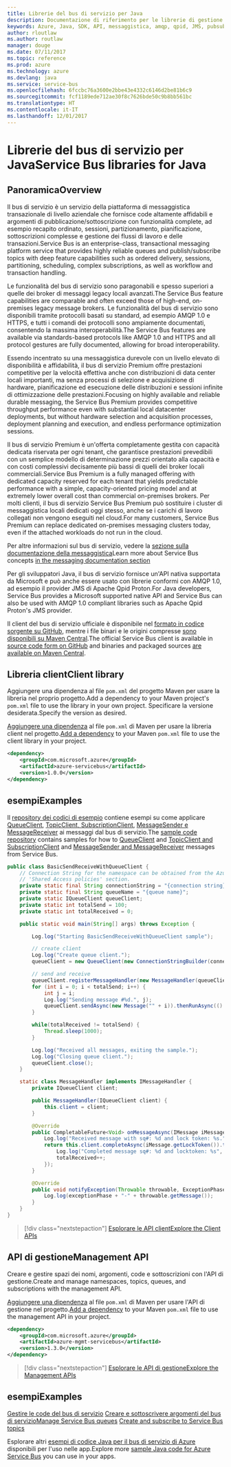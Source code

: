 ```yaml
---
title: Librerie del bus di servizio per Java
description: Documentazione di riferimento per le librerie di gestione e client Java per il bus di servizio
keywords: Azure, Java, SDK, API, messaggistica, amqp, qpid, JMS, pubsub, pub-sub, broker messaggi
author: rloutlaw
ms.author: routlaw
manager: douge
ms.date: 07/11/2017
ms.topic: reference
ms.prod: azure
ms.technology: azure
ms.devlang: java
ms.service: service-bus
ms.openlocfilehash: 6fccbc76a3600e2bbe43e4332c6146d2be81b6c9
ms.sourcegitcommit: fcf1189ede712ae30f8c7626bde50c9b8bb561bc
ms.translationtype: HT
ms.contentlocale: it-IT
ms.lasthandoff: 12/01/2017
---
```

# <a name="service-bus-libraries-for-java"></a><span data-ttu-id="58386-104">Librerie del bus di servizio per Java</span><span class="sxs-lookup"><span data-stu-id="58386-104">Service Bus libraries for Java</span></span>

## <a name="overview"></a><span data-ttu-id="58386-105">Panoramica</span><span class="sxs-lookup"><span data-stu-id="58386-105">Overview</span></span>

<span data-ttu-id="58386-106">Il bus di servizio è un servizio della piattaforma di messaggistica transazionale di livello aziendale che fornisce code altamente affidabili e argomenti di pubblicazione/sottoscrizione con funzionalità complete, ad esempio recapito ordinato, sessioni, partizionamento, pianificazione, sottoscrizioni complesse e gestione dei flussi di lavoro e delle transazioni.</span><span class="sxs-lookup"><span data-stu-id="58386-106">Service Bus is an enterprise-class, transactional messaging platform service that provides highly reliable queues and publish/subscribe topics with deep feature capabilities such as ordered delivery, sessions, partitioning, scheduling, complex subscriptions, as well as workflow and transaction handling.</span></span>

<span data-ttu-id="58386-107">Le funzionalità del bus di servizio sono paragonabili e spesso superiori a quelle dei broker di messaggi legacy locali avanzati.</span><span class="sxs-lookup"><span data-stu-id="58386-107">The Service Bus feature capabilities are comparable and often exceed those of high-end, on-premises legacy message brokers.</span></span> <span data-ttu-id="58386-108">Le funzionalità del bus di servizio sono disponibili tramite protocolli basati su standard, ad esempio AMQP 1.0 e HTTPS, e tutti i comandi dei protocolli sono ampiamente documentati, consentendo la massima interoperabilità.</span><span class="sxs-lookup"><span data-stu-id="58386-108">The Service Bus features are available via standards-based protocols like AMQP 1.0 and HTTPS and all protocol gestures are fully documented, allowing for broad interoperability.</span></span> 

<span data-ttu-id="58386-109">Essendo incentrato su una messaggistica durevole con un livello elevato di disponibilità e affidabilità, il bus di servizio Premium offre prestazioni competitive per la velocità effettiva anche con distribuzioni di data center locali importanti, ma senza processi di selezione e acquisizione di hardware, pianificazione ed esecuzione delle distribuzioni e sessioni infinite di ottimizzazione delle prestazioni.</span><span class="sxs-lookup"><span data-stu-id="58386-109">Focusing on highly available and reliable durable messaging, the Service Bus Premium provides competitive throughput performance even with substantial local datacenter deployments, but without hardware selection and acquisition processes, deployment planning and execution, and endless performance optimization sessions.</span></span> 

<span data-ttu-id="58386-110">Il bus di servizio Premium è un'offerta completamente gestita con capacità dedicata riservata per ogni tenant, che garantisce prestazioni prevedibili con un semplice modello di determinazione prezzi orientato alla capacità e con costi complessivi decisamente più bassi di quelli dei broker locali commerciali.</span><span class="sxs-lookup"><span data-stu-id="58386-110">Service Bus Premium is a fully managed offering with dedicated capacity reserved for each tenant that yields predictable performance with a simple, capacity-oriented pricing model and at extremely lower overall cost than commercial on-premises brokers.</span></span> <span data-ttu-id="58386-111">Per molti clienti, il bus di servizio Service Bus Premium può sostituire i cluster di messaggistica locali dedicati oggi stesso, anche se i carichi di lavoro collegati non vengono eseguiti nel cloud.</span><span class="sxs-lookup"><span data-stu-id="58386-111">For many customers, Service Bus Premium can replace dedicated on-premises messaging clusters today, even if the attached workloads do not run in the cloud.</span></span> 

<span data-ttu-id="58386-112">Per altre informazioni sul bus di servizio, vedere la [sezione sulla documentazione della messaggistica](https://docs.microsoft.com/azure/service-bus-messaging/)</span><span class="sxs-lookup"><span data-stu-id="58386-112">Learn more about Service Bus concepts [in the messaging documentation section](https://docs.microsoft.com/azure/service-bus-messaging/)</span></span> 

<span data-ttu-id="58386-113">Per gli sviluppatori Java, il bus di servizio fornisce un'API nativa supportata da Microsoft e può anche essere usato con librerie conformi con AMQP 1.0, ad esempio il provider JMS di Apache Qpid Proton.</span><span class="sxs-lookup"><span data-stu-id="58386-113">For Java developers, Service Bus provides a Microsoft supported native API and Service Bus can also be used with AMQP 1.0 compliant libraries such as Apache Qpid Proton's JMS provider.</span></span>

<span data-ttu-id="58386-114">Il client del bus di servizio ufficiale è disponibile nel [formato in codice sorgente su GitHub](https://github.com/azure/azure-service-bus-java), mentre i file binari e le origini compresse [sono disponibili su Maven Central](http://search.maven.org/#search%7Cga%7C1%7Ca%3A%22azure-servicebus%22).</span><span class="sxs-lookup"><span data-stu-id="58386-114">The official Service Bus client is available in [source code form on GitHub](https://github.com/azure/azure-service-bus-java) and binaries and packaged sources [are available on Maven Central](http://search.maven.org/#search%7Cga%7C1%7Ca%3A%22azure-servicebus%22).</span></span> 


## <a name="client-library"></a><span data-ttu-id="58386-115">Libreria client</span><span class="sxs-lookup"><span data-stu-id="58386-115">Client library</span></span>


<span data-ttu-id="58386-116">Aggiungere una dipendenza al file `pom.xml` del progetto Maven per usare la libreria nel proprio progetto.</span><span class="sxs-lookup"><span data-stu-id="58386-116">Add a dependency to your Maven project's `pom.xml` file to use the library in your own project.</span></span> <span data-ttu-id="58386-117">Specificare la versione desiderata.</span><span class="sxs-lookup"><span data-stu-id="58386-117">Specify the version as desired.</span></span>

<span data-ttu-id="58386-118">[Aggiungere una dipendenza](https://maven.apache.org/guides/getting-started/index.html#How_do_I_use_external_dependencies) al file `pom.xml` di Maven per usare la libreria client nel progetto.</span><span class="sxs-lookup"><span data-stu-id="58386-118">[Add a dependency](https://maven.apache.org/guides/getting-started/index.html#How_do_I_use_external_dependencies) to your Maven `pom.xml` file to use the client library in your project.</span></span>   

```XML
<dependency>
    <groupId>com.microsoft.azure</groupId>
    <artifactId>azure-servicebus</artifactId>
    <version>1.0.0</version>
</dependency>
```

## <a name="examples"></a><span data-ttu-id="58386-119">esempi</span><span class="sxs-lookup"><span data-stu-id="58386-119">Examples</span></span>

<span data-ttu-id="58386-120">Il [repository dei codici di esempio](https://github.com/Azure/azure-service-bus/blob/master/samples/Java/) contiene esempi su come applicare [QueueClient](https://github.com/Azure/azure-service-bus/blob/master/samples/Java/src/com/microsoft/azure/servicebus/samples/BasicSendReceiveWithQueueClient.java), [TopicClient, SubscriptionClient](https://github.com/Azure/azure-service-bus/blob/master/samples/Java/src/com/microsoft/azure/servicebus/samples/BasicSendReceiveWithTopicSubscriptionClient.java), [MessageSender e MessageReceiver](https://github.com/Azure/azure-service-bus/blob/master/samples/Java/src/com/microsoft/azure/servicebus/samples/SendReceiveWithMessageSenderReceiver.java) ai messaggi dal bus di servizio.</span><span class="sxs-lookup"><span data-stu-id="58386-120">The [sample code repository](https://github.com/Azure/azure-service-bus/blob/master/samples/Java/) contains samples for how to [QueueClient](https://github.com/Azure/azure-service-bus/blob/master/samples/Java/src/com/microsoft/azure/servicebus/samples/BasicSendReceiveWithQueueClient.java) and [TopicClient and SubscriptionClient](https://github.com/Azure/azure-service-bus/blob/master/samples/Java/src/com/microsoft/azure/servicebus/samples/BasicSendReceiveWithTopicSubscriptionClient.java) and [MessageSender and MessageReceiver](https://github.com/Azure/azure-service-bus/blob/master/samples/Java/src/com/microsoft/azure/servicebus/samples/SendReceiveWithMessageSenderReceiver.java) messages from Service Bus.</span></span>


```java
public class BasicSendReceiveWithQueueClient {
    // Connection String for the namespace can be obtained from the Azure portal under the
    // 'Shared Access policies' section.
    private static final String connectionString = "{connection string}";
    private static final String queueName = "{queue name}";
    private static IQueueClient queueClient;
    private static int totalSend = 100;
    private static int totalReceived = 0;

    public static void main(String[] args) throws Exception {

        Log.log("Starting BasicSendReceiveWithQueueClient sample");

        // create client
        Log.log("Create queue client.");
        queueClient = new QueueClient(new ConnectionStringBuilder(connectionString, queueName), ReceiveMode.PeekLock);

        // send and receive
        queueClient.registerMessageHandler(new MessageHandler(queueClient), new MessageHandlerOptions(1, false, Duration.ofMinutes(1)));
        for (int i = 0; i < totalSend; i++) {
            int j = i;
            Log.log("Sending message #%d.", j);
            queueClient.sendAsync(new Message("" + i)).thenRunAsync(() -> { Log.log("Sent message #%d.", j);});
        }

        while(totalReceived != totalSend) {
            Thread.sleep(1000);
        }

        Log.log("Received all messages, exiting the sample.");
        Log.log("Closing queue client.");
        queueClient.close();
    }

    static class MessageHandler implements IMessageHandler {
        private IQueueClient client;

        public MessageHandler(IQueueClient client) {
            this.client = client;
        }

        @Override
        public CompletableFuture<Void> onMessageAsync(IMessage iMessage) {
            Log.log("Received message with sq#: %d and lock token: %s.", iMessage.getSequenceNumber(), iMessage.getLockToken());
            return this.client.completeAsync(iMessage.getLockToken()).thenRunAsync(() -> {
                Log.log("Completed message sq#: %d and locktoken: %s", iMessage.getSequenceNumber(), iMessage.getLockToken());
                totalReceived++;
            });
        }

        @Override
        public void notifyException(Throwable throwable, ExceptionPhase exceptionPhase) {
            Log.log(exceptionPhase + "-" + throwable.getMessage());
        }
    }
}
```

> [!div class="nextstepaction"]
> [<span data-ttu-id="58386-121">Esplorare le API client</span><span class="sxs-lookup"><span data-stu-id="58386-121">Explore the Client APIs</span></span>](/java/api/overview/azure/servicebus/clientlibrary)

## <a name="management-api"></a><span data-ttu-id="58386-122">API di gestione</span><span class="sxs-lookup"><span data-stu-id="58386-122">Management API</span></span>

<span data-ttu-id="58386-123">Creare e gestire spazi dei nomi, argomenti, code e sottoscrizioni con l'API di gestione.</span><span class="sxs-lookup"><span data-stu-id="58386-123">Create and manage namespaces, topics, queues, and subscriptions with the management API.</span></span>

<span data-ttu-id="58386-124">[Aggiungere una dipendenza](https://maven.apache.org/guides/getting-started/index.html#How_do_I_use_external_dependencies) al file `pom.xml` di Maven per usare l'API di gestione nel progetto.</span><span class="sxs-lookup"><span data-stu-id="58386-124">[Add a dependency](https://maven.apache.org/guides/getting-started/index.html#How_do_I_use_external_dependencies) to your Maven `pom.xml` file to use the management API in your project.</span></span>  

```XML
<dependency>
    <groupId>com.microsoft.azure</groupId>
    <artifactId>azure-mgmt-servicebus</artifactId>
    <version>1.3.0</version>
</dependency>
```

> [!div class="nextstepaction"]
> [<span data-ttu-id="58386-125">Esplorare le API di gestione</span><span class="sxs-lookup"><span data-stu-id="58386-125">Explore the Management APIs</span></span>](/java/api/overview/azure/servicebus/managementapi)


## <a name="examples"></a><span data-ttu-id="58386-126">esempi</span><span class="sxs-lookup"><span data-stu-id="58386-126">Examples</span></span>

<span data-ttu-id="58386-127">[Gestire le code del bus di servizio](https://github.com/Azure-Samples/service-bus-java-manage-queue-with-basic-features)
[Creare e sottoscrivere argomenti del bus di servizio](https://github.com/Azure-Samples/service-bus-java-manage-publish-subscribe-with-basic-features)</span><span class="sxs-lookup"><span data-stu-id="58386-127">[Manage Service Bus queues](https://github.com/Azure-Samples/service-bus-java-manage-queue-with-basic-features)
[Create and subscribe to Service Bus topics](https://github.com/Azure-Samples/service-bus-java-manage-publish-subscribe-with-basic-features)</span></span>

<span data-ttu-id="58386-128">Esplorare altri [esempi di codice Java per il bus di servizio di Azure](https://azure.microsoft.com/resources/samples/?platform=java&term=bus) disponibili per l'uso nelle app.</span><span class="sxs-lookup"><span data-stu-id="58386-128">Explore more [sample Java code for Azure Service Bus](https://azure.microsoft.com/resources/samples/?platform=java&term=bus) you can use in your apps.</span></span>

